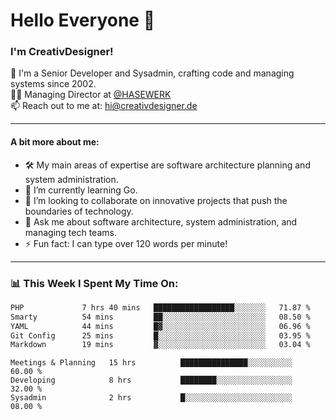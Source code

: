 # Hello Everyone 👋

### I'm CreativDesigner!

🔭 I'm a Senior Developer and Sysadmin, crafting code and managing systems since 2002.  
👨‍💼 Managing Director at [@HASEWERK](https://github.com/HASEWERK)  
📫 Reach out to me at: [hi@creativdesigner.de](mailto:hi@creativdesigner.de)  

---

#### A bit more about me:

- 🛠 My main areas of expertise are software architecture planning and system administration.
- 🌱 I’m currently learning Go.
- 👯 I’m looking to collaborate on innovative projects that push the boundaries of technology.
- 💬 Ask me about software architecture, system administration, and managing tech teams.
- ⚡ Fun fact: I can type over 120 words per minute!  

---

### 📊 **This Week I Spent My Time On:**

<!--START_SECTION:waka-->

```txt
PHP             7 hrs 40 mins   ██████████████████░░░░░░░   71.87 %
Smarty          54 mins         ██░░░░░░░░░░░░░░░░░░░░░░░   08.50 %
YAML            44 mins         █▓░░░░░░░░░░░░░░░░░░░░░░░   06.96 %
Git Config      25 mins         █░░░░░░░░░░░░░░░░░░░░░░░░   03.95 %
Markdown        19 mins         ▓░░░░░░░░░░░░░░░░░░░░░░░░   03.04 %
```

<!--END_SECTION:waka-->

```text
Meetings & Planning   15 hrs          ███████████████░░░░░░░░░░   60.00 % 
Developing            8 hrs           ████████░░░░░░░░░░░░░░░░░   32.00 % 
Sysadmin              2 hrs           █░░░░░░░░░░░░░░░░░░░░░░░░   08.00 %

